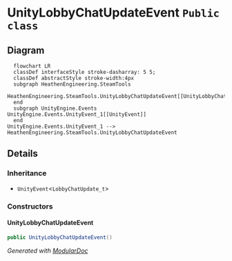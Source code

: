 # UnityLobbyChatUpdateEvent `Public class`

## Diagram
```mermaid
  flowchart LR
  classDef interfaceStyle stroke-dasharray: 5 5;
  classDef abstractStyle stroke-width:4px
  subgraph HeathenEngineering.SteamTools
  HeathenEngineering.SteamTools.UnityLobbyChatUpdateEvent[[UnityLobbyChatUpdateEvent]]
  end
  subgraph UnityEngine.Events
UnityEngine.Events.UnityEvent_1[[UnityEvent]]
  end
UnityEngine.Events.UnityEvent_1 --> HeathenEngineering.SteamTools.UnityLobbyChatUpdateEvent
```

## Details
### Inheritance
 - `UnityEvent`&lt;`LobbyChatUpdate_t`&gt;

### Constructors
#### UnityLobbyChatUpdateEvent
```csharp
public UnityLobbyChatUpdateEvent()
```

*Generated with* [*ModularDoc*](https://github.com/hailstorm75/ModularDoc)
